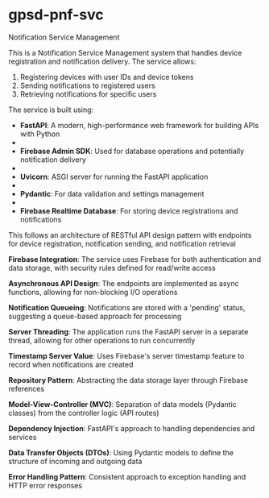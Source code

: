 # gpsd-pnf-svc
Notification Service Management

This is a Notification Service Management system that handles device registration and notification delivery. The service allows:
1. Registering devices with user IDs and device tokens
2. Sending notifications to registered users
3. Retrieving notifications for specific users

The service is built using:
- **FastAPI**: A modern, high-performance web framework for building APIs with Python
- 
- **Firebase Admin SDK**: Used for database operations and potentially notification delivery
- 
- **Uvicorn**: ASGI server for running the FastAPI application
- 
- **Pydantic**: For data validation and settings management
- 
- **Firebase Realtime Database**: For storing device registrations and notifications

This follows an  architecture of RESTful API design pattern with endpoints for device registration, notification sending, and notification retrieval

**Firebase Integration**: The service uses Firebase for both authentication and data storage, with security rules defined for read/write access

**Asynchronous API Design**: The endpoints are implemented as async functions, allowing for non-blocking I/O operations

**Notification Queueing**: Notifications are stored with a 'pending' status, suggesting a queue-based approach for processing

**Server Threading**: The application runs the FastAPI server in a separate thread, allowing for other operations to run concurrently

**Timestamp Server Value**: Uses Firebase's server timestamp feature to record when notifications are created


**Repository Pattern**: Abstracting the data storage layer through Firebase references

**Model-View-Controller (MVC)**: Separation of data models (Pydantic classes) from the controller logic (API routes)

**Dependency Injection**: FastAPI's approach to handling dependencies and services

**Data Transfer Objects (DTOs)**: Using Pydantic models to define the structure of incoming and outgoing data

**Error Handling Pattern**: Consistent approach to exception handling and HTTP error responses
